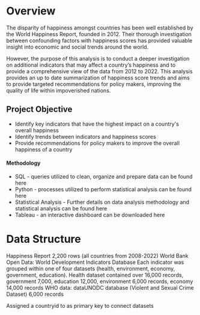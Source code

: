# Overview

The disparity of happiness amongst countries has been well established by the World Happiness Report, founded in 2012. Their thorough investigation between confounding factors with happiness scores has provided valuable insight into economic and social trends around the world. 

However, the purpose of this analysis is to conduct a deeper investigation on additional indicators that may affect a country’s happiness and to provide a comprehensive view of the data from 2012 to 2022. This analysis provides an up to date summarization of happiness score trends and aims to provide targeted recommendations for policy makers, improving the quality of life within impoverished nations.


## Project Objective 

* Identify key indicators that have the highest impact on a country's overall happiness
* Identify trends between indicators and happiness scores
* Provide recommendations for policy makers to improve the overall happiness of a country 

#### Methodology 

* SQL - queries utilized to clean, organize and prepare data can be found here
* Python - processes utilized to perform statistical analysis can be found here 
* Statistical Analysis - Further details on data analysis methodology and statistical analysis can be found here 
* Tableau - an interactive dashboard can be downloaded here 



# Data Structure 

Happiness Report 2,200 rows (all countries from 2008-2022)
World Bank Open Data: World Development Indicators Database 
Each indicator was grouped within one of four datasets (health, environment, economy, government, education). Health dataset contained over 16,000 records, government 7,000, education 12,000, environment 6,000 records, economy 14,000 records 
WHO data: dataUNODC database (Violent and Sexual Crime Dataset) 6,000 records

Assigned a countryid to as primary key to connect datasets 

